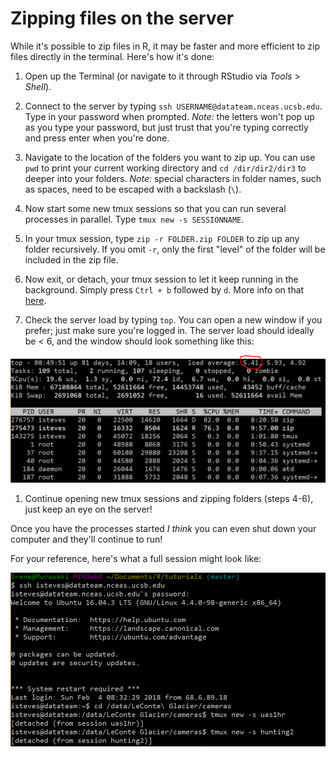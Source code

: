 Zipping files on the server
================

While it's possible to zip files in R, it may be faster and more efficient to zip files directly in the terminal. Here's how it's done:

1.  Open up the Terminal (or navigate to it through RStudio via *Tools* &gt; *Shell*).

2.  Connect to the server by typing `ssh USERNAME@datateam.nceas.ucsb.edu`. Type in your password when prompted. *Note:* the letters won't pop up as you type your password, but just trust that you're typing correctly and press enter when you're done.

3.  Navigate to the location of the folders you want to zip up. You can use `pwd` to print your current working directory and `cd /dir/dir2/dir3` to deeper into your folders. *Note:* special characters in folder names, such as spaces, need to be escaped with a backslash (`\`).

4.  Now start some new tmux sessions so that you can run several processes in parallel. Type `tmux new -s SESSIONNAME`.

5.  In your tmux session, type `zip -r FOLDER.zip FOLDER` to zip up any folder recursively. If you omit `-r`, only the first "level" of the folder will be included in the zip file.

6.  Now exit, or detach, your tmux session to let it keep running in the background. Simply press `Ctrl + b` followed by `d`. More info on that [here](https://www.tecmint.com/keep-remote-ssh-sessions-running-after-disconnection/).

7.  Check the server load by typing `top`. You can open a new window if you prefer; just make sure you're logged in. The server load should ideally be &lt; 6, and the window should look something like this:

![](tutorials-pics/terminal-top.PNG)

1.  Continue opening new tmux sessions and zipping folders (steps 4-6), just keep an eye on the server!

Once you have the processes started *I think* you can even shut down your computer and they'll continue to run!

For your reference, here's what a full session might look like:

![](tutorials-pics/terminal-full-session.PNG)
